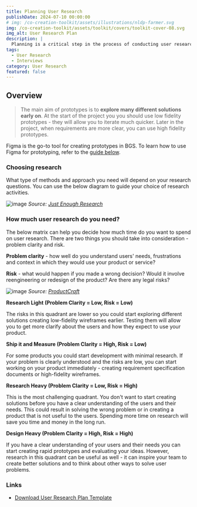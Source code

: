 ```yaml
---
title: Planning User Research
publishDate: 2024-07-10 00:00:00
# img: /co-creation-toolkit/assets/illustrations/nldp-farmer.svg
img: /co-creation-toolkit/assets/toolkit/covers/toolkit-cover-08.svg
img_alt: User Research Plan
description: |
  Planning is a critical step in the process of conducting user research. You can use the below template to help you plan your research.
tags:
  - User Research
  - Interviews
category: User Research
featured: false
---
```


## Overview

> The main aim of prototypes is to **explore many different solutions early on**. At the start of the project you you should use low fidelity prototypes - they will allow you to iterate much quicker. Later in the project, when requirements are more clear, you can use high fidelity prototypes.

Figma is the go-to tool for creating prototypes in BGS. To learn how to use Figma for prototyping, refer to the [guide below](#creating-your-first-prototype).

### Choosing research 

What type of methods and approach you need will depend on your research questions. You can use the below diagram to guide your choice of research activities.

![image](/co-creation-toolkit/assets/toolkit/user-research/methods-diagram.png)
*Source: [Just Enough Research](https://abookapart.com/products/just-enough-research)*


### How much user research do you need?

The below matrix can help you decide how much time do you want to spend on user research. There are two things you should take into consideration - problem clarity and risk.

**Problem clarity** - how well do you understand users' needs, frustrations and context in which they would use your product or service?

**Risk** - what would happen if you made a wrong decision? Would it involve reengineering or redesign of the product? Are there any legal risks?

![image](/co-creation-toolkit/assets/toolkit/user-research/ProductCraft_2021_Chart_Risk-Clarity-02.png)
*Source: [ProductCraft](https://productcraft.com/best-practices/a-tried-and-true-framework-for-prioritizing-user-research/)*


**Research Light (Problem Clarity = Low, Risk = Low)**

The risks in this quadrant are lower so you could start exploring different solutions creating low-fidelity wireframes earlier. Testing them will allow you to get more clarify about the users and how they expect to use your product.

**Ship it and Measure (Problem Clarity = High, Risk = Low)**

For some products you could start development with minimal research. If your problem is clearly understood and the risks are low, you can start working on your product immediately - creating requirement specification documents or high-fidelity wireframes.

**Research Heavy (Problem Clarity = Low, Risk = High)**

This is the most challenging quadrant. You don't want to start creating solutions before you have a clear understanding of the users and their needs. This could result in solving the wrong problem or in creating a product that is not useful to the users. Spending more time on research will save you time and money in the long run.

**Design Heavy (Problem Clarity = High, Risk = High)**

If you have a clear understanding of your users and their needs you can start creating rapid prototypes and evaluating your ideas. However, research in this quadrant can be useful as well - it can inspire your team to create better solutions and to think about other ways to solve user problems.

### Links

* [Download User Research Plan Template](/co-creation-toolkit/assets/toolkit/user-research/user-research-plan-template.docx)
